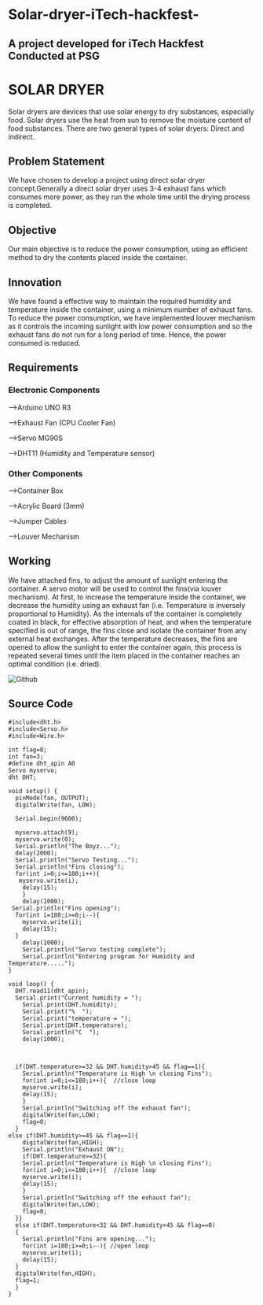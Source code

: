 # Solar-dryer-iTech-hackfest-
<h2>A project developed for iTech Hackfest Conducted at PSG</h2>
<h1>SOLAR DRYER</h1>
Solar dryers are devices that use solar energy to dry substances, especially food. Solar dryers use the heat from sun to remove the moisture content of food substances. There are two general types of solar dryers: Direct and indirect.

<h2>Problem Statement</h2>
We have chosen to develop a project using direct solar dryer concept.Generally a direct solar dryer uses 3-4 exhaust fans which consumes more power, as they run the whole time until the drying process is completed.
<h2>Objective</h2>
Our main objective is to reduce the power consumption, using an efficient method to dry the contents placed inside the container.
<h2>Innovation</h2>
We have found a effective way to maintain the required humidity and temperature inside the container, using a minimum number of exhaust fans. To reduce the power consumption, we have implemented louver mechanism as it controls the incoming  sunlight with low power consumption and so the exhaust fans do not run for a long period of time. Hence, the power consumed is reduced.

<h2>Requirements</h2>

<h3>Electronic Components</h3>

-->Arduino UNO R3

-->Exhaust Fan (CPU Cooler Fan)

-->Servo MG90S

-->DHT11 (Humidity and Temperature sensor)

<h3>Other Components</h3>

-->Container Box

-->Acrylic Board (3mm)

-->Jumper Cables

-->Louver Mechanism

<h2>Working</h2>

We have attached fins, to adjust the amount of sunlight entering the container. A servo motor will be used to control the fins(via louver mechanism).
At first, to increase the temperature inside the container, we decrease the humidity using an exhaust fan (i.e. Temperature is inversely proportional to Humidity). As the internals of the container is completely coated in black, for effective absorption of heat, and when the temperature specified is out of range, the fins close and isolate the container from any external heat exchanges. After the temperature decreases, the fins are opened to allow the sunlight to enter the container again, this process is repeated several times until the item placed in the container reaches an optimal condition (i.e. dried).


![Github](https://user-images.githubusercontent.com/65480054/187011317-9a728abe-737f-4a6f-97c2-dc0cc703c76e.jpg)


<h2>Source Code</h2>

    #include<dht.h>
    #include<Servo.h>
    #include<Wire.h>
    
    int flag=0;
    int fan=3;
    #define dht_apin A0
    Servo myservo;
    dht DHT;
    
    void setup() {
      pinMode(fan, OUTPUT);
      digitalWrite(fan, LOW);
    
      Serial.begin(9600);
    
      myservo.attach(9);
      myservo.write(0);
      Serial.println("The Boyz...");
      delay(2000);
      Serial.println("Servo Testing...");
      Serial.println("Fins closing");
      for(int i=0;i<=180;i++){
       myservo.write(i);
        delay(15);
        }
        delay(1000);
     Serial.println("Fins opening");
      for(int i=180;i>=0;i--){
        myservo.write(i);
        delay(15);
      }
        delay(1000);
        Serial.println("Servo testing complete");
        Serial.println("Entering program for Humidity and Temperature.....");
    }
    
    void loop() {
      DHT.read11(dht_apin);
      Serial.print("Current humidity = ");
        Serial.print(DHT.humidity);
        Serial.print("%  ");
        Serial.print("temperature = ");
        Serial.print(DHT.temperature); 
        Serial.println("C  ");
        delay(1000);
       
        
        
      if(DHT.temperature>=32 && DHT.humidity>45 && flag==1){
        Serial.println("Temperature is High \n closing Fins");
        for(int i=0;i<=180;i++){  //close loop
        myservo.write(i);
        delay(15);
        }
        Serial.println("Switching off the exhaust fan");
        digitalWrite(fan,LOW);
        flag=0;
      }    
    else if(DHT.humidity>=45 && flag==1){
        digitalWrite(fan,HIGH);
        Serial.println("Exhaust ON");
        if(DHT.temperature>=32){
        Serial.println("Temperature is High \n closing Fins");
        for(int i=0;i<=180;i++){  //close loop
        myservo.write(i);
        delay(15);
        }
        Serial.println("Switching off the exhaust fan");
        digitalWrite(fan,LOW);
        flag=0;
      }}
      else if(DHT.temperature<32 && DHT.humidity>45 && flag==0)
      {
        Serial.println("Fins are opening...");
        for(int i=180;i>=0;i--){ //open loop
        myservo.write(i);
        delay(15);
      }
      digitalWrite(fan,HIGH);
      flag=1;
      }
    }
